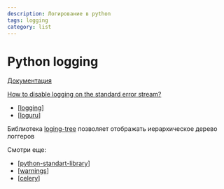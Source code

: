 ```yaml
---
description: Логирование в python
tags: logging
category: list
---
```

# Python logging

[Документация](https://docs.python.org/dev/library/logging.html#module-logging)

[How to disable logging on the standard error stream?](https://stackoverflow.com/questions/2266646/how-to-disable-logging-on-the-standard-error-stream)

- [[logging]]
- [[loguru]]

Библиотека [loging-tree](https://github.com/brandon-rhodes/logging_tree) позволяет отображать иерархическое дерево логгеров

Смотри еще:

- [[python-standart-library]]
- [[warnings]]
- [[celery]]

[//begin]: # "Autogenerated link references for markdown compatibility"
[logging]: ../notes/logging "Logging - основные принципы"
[loguru]: ../notes/loguru "Loguru"
[python-standart-library]: python-standart-library "Стандартная библиотека python и полезные ресурсы"
[warnings]: ../notes/warnings "Warnings"
[celery]: ../notes/celery "Celery"
[//end]: # "Autogenerated link references"